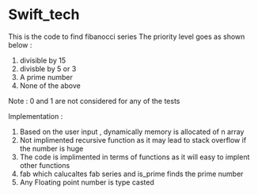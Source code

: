 # Swift_tech
This is the code to find fibanocci series 
The priority level goes as shown below :
1. divisible by 15 
2. divisble by 5 or 3 
3. A prime number
4. None of the above 

Note :
0 and 1 are not considered for any of the tests

Implementation :

1. Based on the user input , dynamically memory is allocated of n array
2. Not implimented recursive function as it may lead to stack overflow if the number is huge
3. The code is implimented in terms of functions as it will easy to implent other functions 
4. fab which calucaltes fab series and is_prime finds the prime number 
5. Any Floating point number is type casted 
